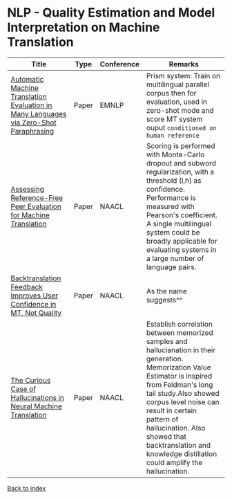# NLP - Quality Estimation and Model Interpretation on Machine Translation
|Title|Type|Conference|Remarks
|--|--|--|--|
|[Automatic Machine Translation Evaluation in Many Languages via Zero-Shot Paraphrasing](https://arxiv.org/pdf/2004.14564.pdf)|Paper|EMNLP|Prism system: Train on multilingual parallel corpus then for evaluation, used in zero-shot mode and score MT system ouput `conditioned on human reference`
|[Assessing Reference-Free Peer Evaluation for Machine Translation](https://www.aclweb.org/anthology/2021.naacl-main.91.pdf)|Paper|NAACL|Scoring is performed with Monte-Carlo dropout and subword regularization, with a threshold (l,h) as confidence. Performance is measured with Pearson's coefficient. A single multilingual system could be broadly applicable for evaluating systems in a large number of language pairs.|
|[Backtranslation Feedback Improves User Confidence in MT, Not Quality](https://www.aclweb.org/anthology/2021.naacl-main.14.pdf)|Paper|NAACL|As the name suggests^^|
|[The Curious Case of Hallucinations in Neural Machine Translation](https://www.aclweb.org/anthology/2021.naacl-main.92.pdf)|Paper|NAACL|Establish correlation between memorized samples and hallucianation in their generation. Memorization Value Estimator is inspired from Feldman's long tail study.Also showed corpus level noise can result in certain pattern of hallucination. Also showed that backtranslation and knowledge distillation could amplify the hallucination.|

[Back to index](../../README.md)